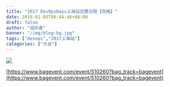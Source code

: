 ```yaml
---
title: "2017 DevOpsDays上海站完整日程【百格】"
date: 2018-01-03T06:44:46+08:00
draft: false
author: "组织者"
banner: "/img/blog-bg.jpg"
tags: ["devops","2017上海站"]
categories: ["大会"]
---
```



![](/old/1405339484988.jpg)


[https://www.bagevent.com/event/510260?bag_track=bagevent](https://www.bagevent.com/event/510260?bag_track=bagevent)



